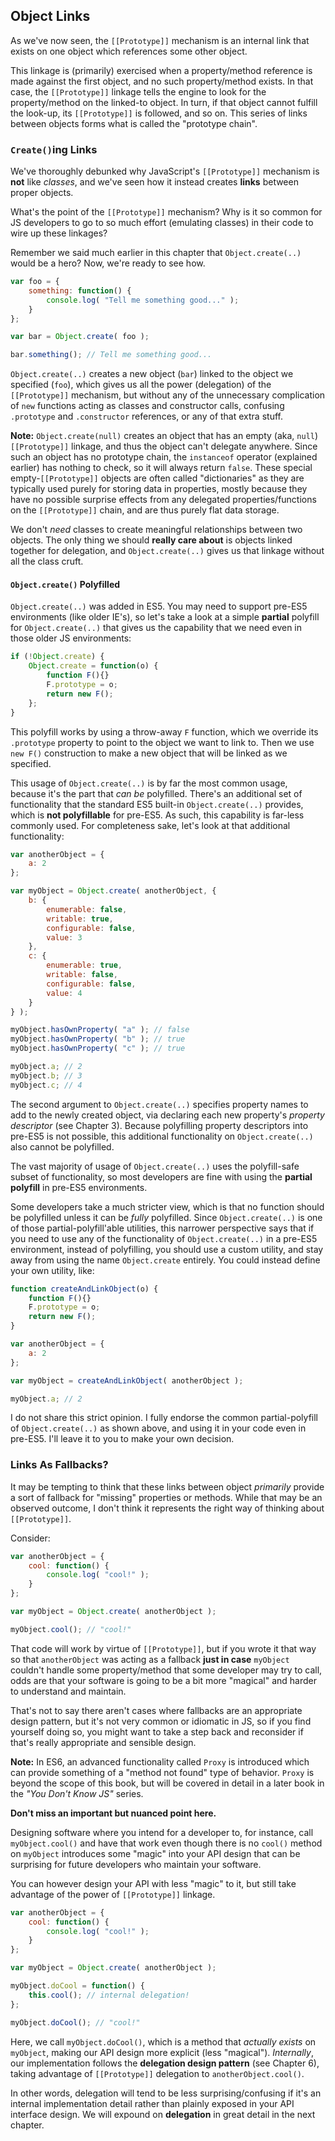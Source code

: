 ## Object Links

As we've now seen, the `[[Prototype]]` mechanism is an internal link that exists on one object which references some other object.

This linkage is (primarily) exercised when a property/method reference is made against the first object, and no such property/method exists. In that case, the `[[Prototype]]` linkage tells the engine to look for the property/method on the linked-to object. In turn, if that object cannot fulfill the look-up, its `[[Prototype]]` is followed, and so on. This series of links between objects forms what is called the "prototype chain".

### `Create()`ing Links

We've thoroughly debunked why JavaScript's `[[Prototype]]` mechanism is **not** like *classes*, and we've seen how it instead creates **links** between proper objects.

What's the point of the `[[Prototype]]` mechanism? Why is it so common for JS developers to go to so much effort (emulating classes) in their code to wire up these linkages?

Remember we said much earlier in this chapter that `Object.create(..)` would be a hero? Now, we're ready to see how.

```js
var foo = {
	something: function() {
		console.log( "Tell me something good..." );
	}
};

var bar = Object.create( foo );

bar.something(); // Tell me something good...
```

`Object.create(..)` creates a new object (`bar`) linked to the object we specified (`foo`), which gives us all the power (delegation) of the `[[Prototype]]` mechanism, but without any of the unnecessary complication of `new` functions acting as classes and constructor calls, confusing `.prototype` and `.constructor` references, or any of that extra stuff.

**Note:** `Object.create(null)` creates an object that has an empty (aka, `null`) `[[Prototype]]` linkage, and thus the object can't delegate anywhere. Since such an object has no prototype chain, the `instanceof` operator (explained earlier) has nothing to check, so it will always return `false`. These special empty-`[[Prototype]]` objects are often called "dictionaries" as they are typically used purely for storing data in properties, mostly because they have no possible surprise effects from any delegated properties/functions on the `[[Prototype]]` chain, and are thus purely flat data storage.

We don't *need* classes to create meaningful relationships between two objects. The only thing we should **really care about** is objects linked together for delegation, and `Object.create(..)` gives us that linkage without all the class cruft.

#### `Object.create()` Polyfilled

`Object.create(..)` was added in ES5. You may need to support pre-ES5 environments (like older IE's), so let's take a look at a simple **partial** polyfill for `Object.create(..)` that gives us the capability that we need even in those older JS environments:

```js
if (!Object.create) {
	Object.create = function(o) {
		function F(){}
		F.prototype = o;
		return new F();
	};
}
```

This polyfill works by using a throw-away `F` function, which we override its `.prototype` property to point to the object we want to link to. Then we use `new F()` construction to make a new object that will be linked as we specified.

This usage of `Object.create(..)` is by far the most common usage, because it's the part that *can be* polyfilled. There's an additional set of functionality that the standard ES5 built-in `Object.create(..)` provides, which is **not polyfillable** for pre-ES5. As such, this capability is far-less commonly used. For completeness sake, let's look at that additional functionality:

```js
var anotherObject = {
	a: 2
};

var myObject = Object.create( anotherObject, {
	b: {
		enumerable: false,
		writable: true,
		configurable: false,
		value: 3
	},
	c: {
		enumerable: true,
		writable: false,
		configurable: false,
		value: 4
	}
} );

myObject.hasOwnProperty( "a" ); // false
myObject.hasOwnProperty( "b" ); // true
myObject.hasOwnProperty( "c" ); // true

myObject.a; // 2
myObject.b; // 3
myObject.c; // 4
```

The second argument to `Object.create(..)` specifies property names to add to the newly created object, via declaring each new property's *property descriptor* (see Chapter 3). Because polyfilling property descriptors into pre-ES5 is not possible, this additional functionality on `Object.create(..)` also cannot be polyfilled.

The vast majority of usage of `Object.create(..)` uses the polyfill-safe subset of functionality, so most developers are fine with using the **partial polyfill** in pre-ES5 environments.

Some developers take a much stricter view, which is that no function should be polyfilled unless it can be *fully* polyfilled. Since `Object.create(..)` is one of those partial-polyfill'able utilities, this narrower perspective says that if you need to use any of the functionality of `Object.create(..)` in a pre-ES5 environment, instead of polyfilling, you should use a custom utility, and stay away from using the name `Object.create` entirely. You could instead define your own utility, like:

```js
function createAndLinkObject(o) {
	function F(){}
	F.prototype = o;
	return new F();
}

var anotherObject = {
	a: 2
};

var myObject = createAndLinkObject( anotherObject );

myObject.a; // 2
```

I do not share this strict opinion. I fully endorse the common partial-polyfill of `Object.create(..)` as shown above, and using it in your code even in pre-ES5. I'll leave it to you to make your own decision.

### Links As Fallbacks?

It may be tempting to think that these links between object *primarily* provide a sort of fallback for "missing" properties or methods. While that may be an observed outcome, I don't think it represents the right way of thinking about `[[Prototype]]`.

Consider:

```js
var anotherObject = {
	cool: function() {
		console.log( "cool!" );
	}
};

var myObject = Object.create( anotherObject );

myObject.cool(); // "cool!"
```

That code will work by virtue of `[[Prototype]]`, but if you wrote it that way so that `anotherObject` was acting as a fallback **just in case** `myObject` couldn't handle some property/method that some developer may try to call, odds are that your software is going to be a bit more "magical" and harder to understand and maintain.

That's not to say there aren't cases where fallbacks are an appropriate design pattern, but it's not very common or idiomatic in JS, so if you find yourself doing so, you might want to take a step back and reconsider if that's really appropriate and sensible design.

**Note:** In ES6, an advanced functionality called `Proxy` is introduced which can provide something of a "method not found" type of behavior. `Proxy` is beyond the scope of this book, but will be covered in detail in a later book in the *"You Don't Know JS"* series.

**Don't miss an important but nuanced point here.**

Designing software where you intend for a developer to, for instance, call `myObject.cool()` and have that work even though there is no `cool()` method on `myObject` introduces some "magic" into your API design that can be surprising for future developers who maintain your software.

You can however design your API with less "magic" to it, but still take advantage of the power of `[[Prototype]]` linkage.

```js
var anotherObject = {
	cool: function() {
		console.log( "cool!" );
	}
};

var myObject = Object.create( anotherObject );

myObject.doCool = function() {
	this.cool(); // internal delegation!
};

myObject.doCool(); // "cool!"
```

Here, we call `myObject.doCool()`, which is a method that *actually exists* on `myObject`, making our API design more explicit (less "magical"). *Internally*, our implementation follows the **delegation design pattern** (see Chapter 6), taking advantage of `[[Prototype]]` delegation to `anotherObject.cool()`.

In other words, delegation will tend to be less surprising/confusing if it's an internal implementation detail rather than plainly exposed in your API interface design. We will expound on **delegation** in great detail in the next chapter.

